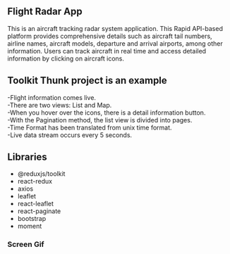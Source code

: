 <h2>Flight Radar App </h2>

This is an aircraft tracking radar system application. This Rapid API-based platform provides comprehensive details such as aircraft tail numbers, airline names, aircraft models, departure and arrival airports, among other information. Users can track aircraft in real time and access detailed information by clicking on aircraft icons.

<h2>Toolkit Thunk project is an example</h2>

-Flight information comes live. </br>
-There are two views: List and Map.</br>
-When you hover over the icons, there is a detail information button.</br>
-With the Pagination method, the list view is divided into pages.</br>
-Time Format has been translated from unix time format.</br>
-Live data stream occurs every 5 seconds.</br>

<h2>Libraries</h2>

- @reduxjs/toolkit</br>
- react-redux</br>
- axios</br>
- leaflet</br>
- react-leaflet</br>
- react-paginate</br>
- bootstrap</br>
- moment</br>

<h3>Screen Gif</h3>
